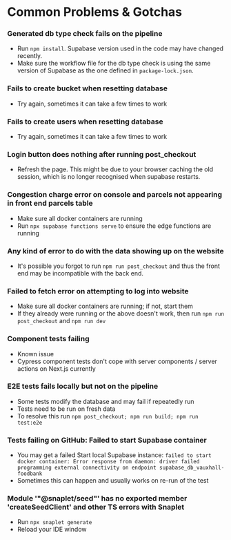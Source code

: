 # Common Problems & Gotchas

### Generated db type check fails on the pipeline
- Run `npm install`. Supabase version used in the code may have changed recently.
- Make sure the workflow file for the db type check is using the same version of Supabase as the one defined in `package-lock.json`.

### Fails to create bucket when resetting database
- Try again, sometimes it can take a few times to work

### Fails to create users when resetting database
- Try again, sometimes it can take a few times to work

### Login button does nothing after running post_checkout
- Refresh the page. This might be due to your browser caching the old session, which is no longer recognised when supabase restarts.

### Congestion charge error on console and parcels not appearing in front end parcels table
- Make sure all docker containers are running
- Run `npx supabase functions serve` to ensure the edge functions are running

### Any kind of error to do with the data showing up on the website
- It's possible you forgot to run `npm run post_checkout` and thus the front end may be incompatible with the back end.

### Failed to fetch error on attempting to log into website
- Make sure all docker containers are running; if not, start them
- If they already were running or the above doesn't work, then run `npm run post_checkout` and `npm run dev`

### Component tests failing
- Known issue
- Cypress component tests don't cope with server components / server actions on Next.js currently

### E2E tests fails locally but not on the pipeline
- Some tests modify the database and may fail if repeatedly run
- Tests need to be run on fresh data
- To resolve this run `npm post_checkout; npm run build; npm run test:e2e`

### Tests failing on GitHub: Failed to start Supabase container
- You may get a failed Start local Supabase instance:
```failed to start docker container: Error response from daemon: driver failed programming external connectivity on endpoint supabase_db_vauxhall-foodbank ```
- Sometimes this can happen and usually works on re-run of the test

### Module '"@snaplet/seed"' has no exported member 'createSeedClient' and other TS errors with Snaplet
- Run `npx snaplet generate`
- Reload your IDE window